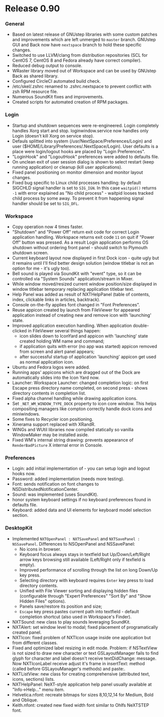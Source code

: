 # Release 0.90

### General
- Based on latest release of GNUstep libraries with some custom patches and improvements which are left unmerged to `master` branch. GNUstep GUI and Back now have `nextspace` branch to hold these specific changes.
- Switched to use LLVM/clang from distribution repositories (SCL for CentOS 7, CentOS 8 and Fedora already have correct compiler).
- Reduced debug output to console.
- WRaster library moved out of Workspace and can be used by GNUstep Back as shared library.
- Configured CircleCI automated build check.
- /etc/skel/.zshrc renamed to .zshrc.nextspace to prevent conflict with zsh RPM resource file.
- Numerous SoundKit fixes and improvements.
- Created scripts for automated creation of RPM packages.

### Login
- Startup and shutdown sequences were re-engineered. Login completely handles Xorg start and stop. loginwindow.service now handles only Login (doesn't kill Xorg on service stop).
- Defauls splitted into system (/usr/NextSpace/Preferences/Login) and user ($HOME/Library/Preferences/.NextSpace/Login). User defaults is a place were login/logout hooks are placed by "Login Preferences".
- "LoginHook" and "LogoutHook" preferences were added to defaults file.
- On unclean exit of user session dialog is shown to select restart (keep running application) or cleanup (kill user applications).
- Fixed panel positioning on monitor dimension and monitor layout changes.
- Fixed bug specific to Linux child processes handling: by default SIGCHLD signal handler is set to `SIG_IGN`. In this case `waitpid()` returns `-1` with error explained as "No child process" - waitpid looses tracked child process by some away. To prevent it from happening signal handler should be set to `SIG_DFL`.

### Workspace
  - Copy operation now 4 times faster.
  - "Shutdown" and "Power Off" return exit code for correct Login application handling. Workspace returns exit code `11` on quit if "Power Off" button was pressed. As a result Login application performs OS shutdown without ordering front panel - should switch to Plymouth shutdown screen.
  - Current keyboard layout now displayed in first Dock icon - quite ugly but it remains until I'll find better design solution (window titlebar is not an option for me - it's ugly too).
  - Bell sound is played via SoundKit with "event" type, so it can be controlled via "System Sounds" application/stream in Mixer.
  - While window moved/resized current window position/size displayed in window titlebar temporary replacing application titlebar text.
  - Help Panel was added as result of NXTHelpPanel (table of contents, index, clickable links in articles, backtrack).
  - Console on-the-fly applies font changed in "Font Preferences".
  - Reuse appicon created by launch from FileViewer for appeared application instead of creating new and remove icon with 'launching' state.
  - Improved application execution handling. When application double-clicked in FileViewer several things happen:
    - icon slides down to IconYard and appicon with 'launching' state created holding WM name and command;
    - if application quits with error (no app was started) appicon removed from screen and alert panel appears;
    - after successful startup of application 'launching' appicon get used as normal application icon.
  - Ubuntu and Fedora logos were added.
  - Running apps' appicons which are dragged out of the Dock are automatically slides into the Icon Yard now.
  - Launcher: Workspace Launcher: changed completion logic: on first Escape press directory name completed, on second press - shows directory contents in completion list.
  - Fixed alpha channel handling while drawing application icons.
  - Set `_NET_WM_WINDOW_TYPE_DOCK` property to icon core window. This helps compositing managers like compton correctly handle dock icons and miniwindows.
  - Some fixes to Recycler icon positioning.
  - Xinerama support replaced with XRandR.
  - WINGs and WUtil libraries now compiled statically so vanilla WindowMaker may be installed aside.
  - Fixed WM's internal string drawing: prevents appearance of `RenderBadPicture` X internal error in Console.

### Preferences
  - Login: add initial implementation of - you can setup login and logout hooks now.
  - Password: added implementation (needs more testing).
  - Font: sends notification on font changes to NSDistributedNotificationCenter.
  - Sound: was implemented (uses SoundKit).
  - honor system keyboard settings if no keyboard preferences found in defaults file.
  - Keyboard: added data and UI elements for keyboard model selection section.

### DesktopKit
  - Implemented `NXTOpenPanel : NXTSavePanel` and `NXTSavePanel : NSSavePanel`. Differences to NSOpenPanel and NSSavePanel:
    - No icons in browser.
    - Keyboard focus always stays in textfield but Up/Down/Left/Right arrow keys browsing still available (Left/Right only if texfield is empty).
    - Improved performance of scrolling through the list on long Down/Up key press.
    - Selecting directory with keyboard requires `Enter` key press to load directory contents.
    - Unified with File Viewer sorting and displaying hidden files (configurable through "Expert Preferences" "Sort By" and "Show Hidden Files" options).
    - Panels save/restore its position and size;
    - `Escape` key press pastes current path into textfield - default completion shortcut (also used in Workspace's Finder).  
  - NXTSound: new class to play sounds leveraging SoundKit.
  - NXTAlert: set window level to modal; fixed placement of programatically created panel.
  - NXTIcon: fixed problem of NXTIcon usage inside one application but from different classes.
  - Fixed and optimized label resizing in edit mode. Problem: if NSTextView is not sized to draw new character or text GSLayoutManager fails to find glyph for character and label doesn't receive textDidChange: message. Now NXTIconLabel receive adjust it's frame in insertText: method (called before GSLayouManager's methods) and paste:.
  - NXTListView: new class for creating comprehensive (attributed text, icons, sections) lists.
  - NXTHelpPanel: NeXT-style application help panel usually available at "Info->Help..." menu item.
  - Helvetica.nfont: recreate bitmaps for sizes 8,10,12,14 for Medium, Bold and Oblique.
  - Keith.nfont: created new fixed width font similar to Ohlfs NeXTSTEP font.
